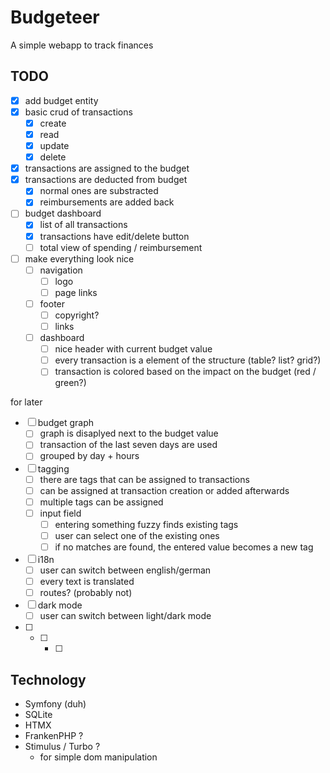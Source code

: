 # Budgeteer

A simple webapp to track finances

## TODO

- [x] add budget entity
- [x] basic crud of transactions
  - [x] create
  - [x] read
  - [x] update
  - [x] delete
- [x] transactions are assigned to the budget
- [x] transactions are deducted from budget
  - [x] normal ones are substracted
  - [x] reimbursements are added back
- [ ] budget dashboard
  - [x] list of all transactions
  - [x] transactions have edit/delete button
  - [ ] total view of spending / reimbursement
- [ ] make everything look nice
  - [ ] navigation
    - [ ] logo
    - [ ] page links
  - [ ] footer
    - [ ] copyright?
    - [ ] links
  - [ ] dashboard
    - [ ] nice header with current budget value
    - [ ] every transaction is a element of the structure (table? list? grid?)
    - [ ] transaction is colored based on the impact on the budget (red / green?)

for later
- [ ] budget graph
  - [ ] graph is disaplyed next to the budget value
  - [ ] transaction of the last seven days are used
  - [ ] grouped by day + hours
- [ ] tagging
  - [ ] there are tags that can be assigned to transactions
  - [ ] can be assigned at transaction creation or added afterwards
  - [ ] multiple tags can be assigned
  - [ ] input field
    - [ ] entering something fuzzy finds existing tags
    - [ ] user can select one of the existing ones
    - [ ] if no matches are found, the entered value becomes a new tag
- [ ] i18n
  - [ ] user can switch between english/german
  - [ ] every text is translated
  - [ ] routes? (probably not)
- [ ] dark mode
  - [ ] user can switch between light/dark mode
- [ ] 
  - [ ] 
    - [ ] 

## Technology
- Symfony (duh)
- SQLite
- HTMX
- FrankenPHP ?
- Stimulus / Turbo ?
    - for simple dom manipulation
